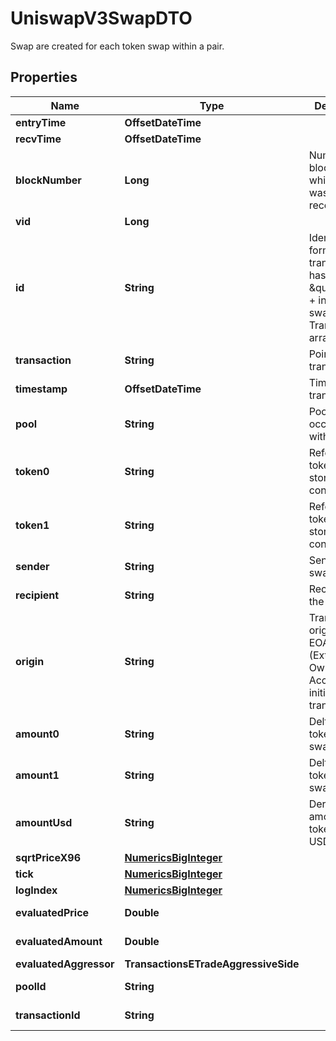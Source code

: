 

# UniswapV3SwapDTO

Swap are created for each token swap within a pair.

## Properties

| Name | Type | Description | Notes |
|------------ | ------------- | ------------- | -------------|
|**entryTime** | **OffsetDateTime** |  |  [optional] |
|**recvTime** | **OffsetDateTime** |  |  [optional] |
|**blockNumber** | **Long** | Number of block in which entity was recorded. |  [optional] |
|**vid** | **Long** |  |  [optional] |
|**id** | **String** | Identifier, format: transaction hash + \&quot;#\&quot; + index in swaps Transaction array. |  [optional] |
|**transaction** | **String** | Pointer to transaction. |  [optional] |
|**timestamp** | **OffsetDateTime** | Timestamp of transaction. |  [optional] |
|**pool** | **String** | Pool swap occured within. |  [optional] |
|**token0** | **String** | Reference to token0 as stored in pair contract. |  [optional] |
|**token1** | **String** | Reference to token1 as stored in pair contract. |  [optional] |
|**sender** | **String** | Sender of the swap. |  [optional] |
|**recipient** | **String** | Recipient of the swap. |  [optional] |
|**origin** | **String** | Transaction origin: the EOA (Externally Owned Account) that initiated the transaction |  [optional] |
|**amount0** | **String** | Delta of token0 swapped. |  [optional] |
|**amount1** | **String** | Delta of token1 swapped. |  [optional] |
|**amountUsd** | **String** | Derived amount of tokens sold in USD. |  [optional] |
|**sqrtPriceX96** | [**NumericsBigInteger**](NumericsBigInteger.md) |  |  [optional] |
|**tick** | [**NumericsBigInteger**](NumericsBigInteger.md) |  |  [optional] |
|**logIndex** | [**NumericsBigInteger**](NumericsBigInteger.md) |  |  [optional] |
|**evaluatedPrice** | **Double** |  |  [optional] [readonly] |
|**evaluatedAmount** | **Double** |  |  [optional] [readonly] |
|**evaluatedAggressor** | **TransactionsETradeAggressiveSide** |  |  [optional] |
|**poolId** | **String** |  |  [optional] [readonly] |
|**transactionId** | **String** |  |  [optional] [readonly] |



